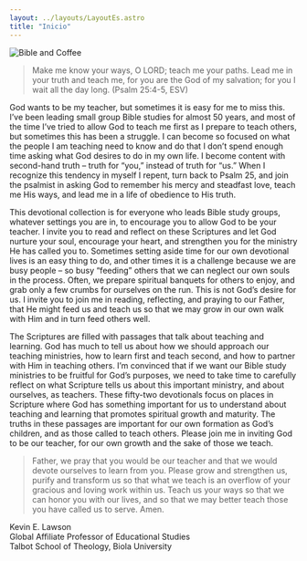 ```yaml
---
layout: ../layouts/LayoutEs.astro
title: "Inicio"
---
```


![Bible and Coffee](/bible_and_coffee.jpg)

> Make me know your ways, O LORD;
> teach me your paths.
> Lead me in your truth and teach me,
> for you are the God of my salvation;
> for you I wait all the day long. (Psalm 25:4-5, ESV)

God wants to be my teacher, but sometimes it is easy for me to miss this. I’ve been leading small group Bible studies for almost 50 years, and most of the time I’ve tried to allow God to teach me first as I prepare to teach others, but sometimes this has been a struggle. I can become so focused on what the people I am teaching need to know and do that I don’t spend enough time asking what God desires to do in my own life. I become content with second-hand truth – truth for “you,” instead of truth for “us.” When I recognize this tendency in myself I repent, turn back to Psalm 25, and join the psalmist in asking God to remember his mercy and steadfast love, teach me His ways, and lead me in a life of obedience to His truth.

This devotional collection is for everyone who leads Bible study groups, whatever settings you are in, to encourage you to allow God to be your teacher. I invite you to read and reflect on these Scriptures and let God nurture your soul, encourage your heart, and strengthen you for the ministry He has called you to. Sometimes setting aside time for our own devotional lives is an easy thing to do, and other times it is a challenge because we are busy people – so busy “feeding” others that we can neglect our own souls in the process. Often, we prepare spiritual banquets for others to enjoy, and grab only a few crumbs for ourselves on the run. This is not God’s desire for us. I invite you to join me in reading, reflecting, and praying to our Father, that He might feed us and teach us so that we may grow in our own walk with Him and in turn feed others well.

The Scriptures are filled with passages that talk about teaching and learning. God has much to tell us about how we should approach our teaching ministries, how to learn first and teach second, and how to partner with Him in teaching others. I’m convinced that if we want our Bible study ministries to be fruitful for God’s purposes, we need to take time to carefully reflect on what Scripture tells us about this important ministry, and about ourselves, as teachers.
These fifty-two devotionals focus on places in Scripture where God has something important for us to understand about teaching and learning that promotes spiritual growth and maturity. The truths in these passages are important for our own formation as God’s children, and as those called to teach others. Please join me in inviting God to be our teacher, for our own growth and the sake of those we teach.

> Father, we pray that you would be our teacher and that we would devote ourselves to learn from you. Please grow and strengthen us, purify and transform us so that what we teach is an overflow of your gracious and loving work within us. Teach us your ways so that we can honor you with our lives, and so that we may better teach those you have called us to serve. Amen.

Kevin E. Lawson\
Global Affiliate Professor of Educational Studies\
Talbot School of Theology, Biola University